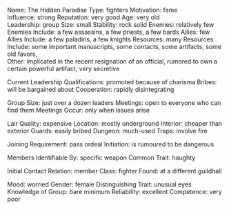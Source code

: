 Name: The Hidden Paradise
Type: fighters
Motivation: fame	
Influence: strong
Reputation: very good
Age: very old	
Leadership: group
Size: small
Stability: rock solid
Enemies: relatively few
Enemies Include: a few assassins, a few priests, a few bards
Allies: few
Allies Include: a few paladins, a few knights
Resources: many
Resources Include: some important manuscripts, some contacts, some artifacts, some old favors,	
Other: implicated in the recent resignation of an official, rumored to own a certain powerful artifact, very secretive

Current Leadership
Qualifications: promoted because of charisma
Bribes: will be bargained about
Cooperation: rapidly disintegrating

Group Size: just over a dozen leaders
Meetings: open to everyone who can find them
Meetings Occur: only when issues arise	

Lair
Quality: expensive
Location: mostly underground
Interior: cheaper than exterior
Guards: easily bribed
Dungeon: much-used
Traps: involve fire	

Joining
Requirement: pass ordeal
Initiation: is rumoured to be dangerous

Members
Identifiable By: specific weapon
Common Trait: haughty

Initial Contact
Relation: member
Class: fighter
Found: at a different guildhall	

Mood: worried
Gender: female
Distinguishing Trait: unusual eyes	
Knowledge of Group: bare minimum
Reliability: excellent
Competence: very poor